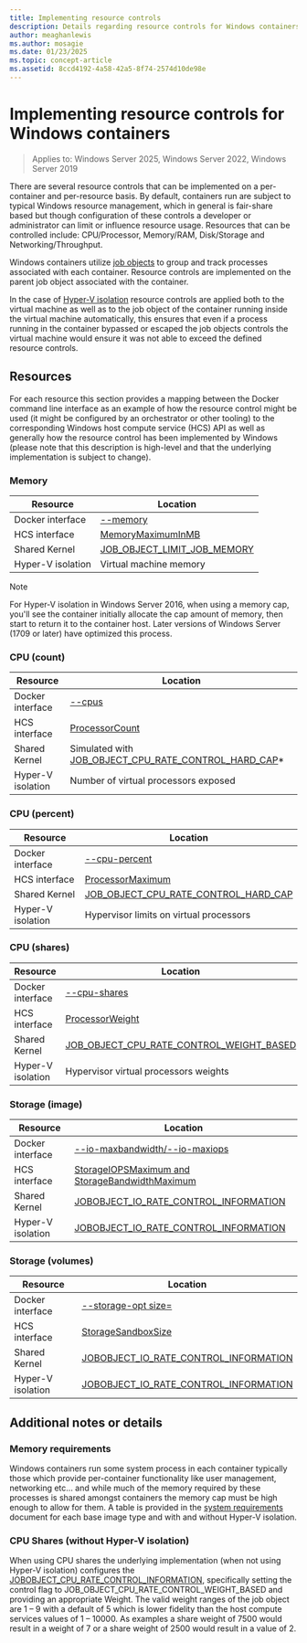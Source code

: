 ```yaml
---
title: Implementing resource controls
description: Details regarding resource controls for Windows containers.
author: meaghanlewis
ms.author: mosagie
ms.date: 01/23/2025
ms.topic: concept-article
ms.assetid: 8ccd4192-4a58-42a5-8f74-2574d10de98e
---
```

# Implementing resource controls for Windows containers

> Applies to: Windows Server 2025, Windows Server 2022, Windows Server 2019

There are several resource controls that can be implemented on a per-container and per-resource basis.  By default, containers run are subject to typical Windows resource management, which in general is fair-share based but though configuration of these controls a developer or administrator can limit or influence resource usage.  Resources that can be controlled include: CPU/Processor, Memory/RAM, Disk/Storage and Networking/Throughput.

Windows containers utilize [job objects](/windows/desktop/ProcThread/job-objects) to group and track processes associated with each container.  Resource controls are implemented on the parent job object associated with the container.

In the case of [Hyper-V isolation](./hyperv-container.md) resource controls are applied both to the virtual machine as well as to the job object of the container running inside the virtual machine automatically, this ensures that even if a process running in the container bypassed or escaped the job objects controls the virtual machine would ensure it was not able to exceed the defined resource controls.

## Resources

For each resource this section provides a mapping between the Docker command line interface as an example of how the resource control might be used (it might be configured by an orchestrator or other tooling) to the corresponding Windows host compute service (HCS) API as well as generally how the resource control has been implemented by Windows (please note that this description is high-level and that the underlying implementation is subject to change).

### Memory

| Resource | Location |
|-----|------|
| Docker interface | [--memory](https://docs.docker.com/engine/admin/resource_constraints/#memory) |
| HCS interface | [MemoryMaximumInMB](https://github.com/Microsoft/hcsshim/blob/b144c605002d4086146ca1c15c79e56bfaadc2a7/interface.go#L67) |
| Shared Kernel | [JOB_OBJECT_LIMIT_JOB_MEMORY](/windows/win32/api/winnt/ns-winnt-jobobject_basic_limit_information) |
| Hyper-V isolation | Virtual machine memory |

>[!NOTE]
>For Hyper-V isolation in Windows Server 2016, when using a memory cap, you'll see the container initially allocate the cap amount of memory, then start to return it to the container host. Later versions of Windows Server (1709 or later) have optimized this process.

### CPU (count)

| Resource | Location |
|---|---|
| Docker interface | [--cpus](https://docs.docker.com/engine/admin/resource_constraints/#cpu) |
| HCS interface | [ProcessorCount](https://github.com/Microsoft/hcsshim/blob/b144c605002d4086146ca1c15c79e56bfaadc2a7/interface.go#L67) |
| Shared Kernel | Simulated with [JOB_OBJECT_CPU_RATE_CONTROL_HARD_CAP](/windows/win32/api/winnt/ns-winnt-jobobject_cpu_rate_control_information)* |
| Hyper-V isolation | Number of virtual processors exposed |

### CPU (percent)

| Resource | Location |
|---|---|
| Docker interface | [--cpu-percent](https://docs.docker.com/engine/admin/resource_constraints/#cpu) |
| HCS interface | [ProcessorMaximum](https://github.com/Microsoft/hcsshim/blob/b144c605002d4086146ca1c15c79e56bfaadc2a7/interface.go#L67) |
| Shared Kernel | [JOB_OBJECT_CPU_RATE_CONTROL_HARD_CAP](/windows/win32/api/winnt/ns-winnt-jobobject_cpu_rate_control_information) |
| Hyper-V isolation | Hypervisor limits on virtual processors |

### CPU (shares)

| Resource | Location |
|---|---|
| Docker interface | [--cpu-shares](https://docs.docker.com/engine/admin/resource_constraints/#cpu) |
| HCS interface | [ProcessorWeight](https://github.com/Microsoft/hcsshim/blob/b144c605002d4086146ca1c15c79e56bfaadc2a7/interface.go#L67) |
| Shared Kernel | [JOB_OBJECT_CPU_RATE_CONTROL_WEIGHT_BASED](/windows/win32/api/winnt/ns-winnt-jobobject_cpu_rate_control_information) |
| Hyper-V isolation | Hypervisor virtual processors weights |

### Storage (image)

| Resource | Location |
|---|---|
| Docker interface | [--io-maxbandwidth/--io-maxiops](https://docs.docker.com/engine/reference/commandline/cli/) |
| HCS interface | [StorageIOPSMaximum and StorageBandwidthMaximum](https://github.com/Microsoft/hcsshim/blob/b144c605002d4086146ca1c15c79e56bfaadc2a7/interface.go#L67) |
| Shared Kernel | [JOBOBJECT_IO_RATE_CONTROL_INFORMATION](/windows/desktop/api/jobapi2/ns-jobapi2-jobobject_io_rate_control_information) |
| Hyper-V isolation | [JOBOBJECT_IO_RATE_CONTROL_INFORMATION](/windows/desktop/api/jobapi2/ns-jobapi2-jobobject_io_rate_control_information) |

### Storage (volumes)

| Resource | Location |
|---|---|
| Docker interface | [--storage-opt size=](https://docs.docker.com/compose/compose-file/05-services/#storage_opt) |
| HCS interface | [StorageSandboxSize](https://github.com/Microsoft/hcsshim/blob/b144c605002d4086146ca1c15c79e56bfaadc2a7/interface.go#L67) |
| Shared Kernel | [JOBOBJECT_IO_RATE_CONTROL_INFORMATION](/windows/desktop/api/jobapi2/ns-jobapi2-jobobject_io_rate_control_information) |
| Hyper-V isolation | [JOBOBJECT_IO_RATE_CONTROL_INFORMATION](/windows/desktop/api/jobapi2/ns-jobapi2-jobobject_io_rate_control_information) |

## Additional notes or details

### Memory requirements

Windows containers run some system process in each container typically those which provide per-container functionality like user management, networking etc… and while much of the memory required by these processes is shared amongst containers the memory cap must be high enough to allow for them.  A table is provided in the [system requirements](../deploy-containers/system-requirements.md#memory-requirements) document for each base image type and with and without Hyper-V isolation.

### CPU Shares (without Hyper-V isolation)

When using CPU shares the underlying implementation (when not using Hyper-V isolation) configures the [JOBOBJECT_CPU_RATE_CONTROL_INFORMATION](/windows/win32/api/winnt/ns-winnt-jobobject_cpu_rate_control_information), specifically setting the control flag to JOB_OBJECT_CPU_RATE_CONTROL_WEIGHT_BASED and providing an appropriate Weight.  The valid weight ranges of the job object are 1 – 9 with a default of 5 which is lower fidelity than the host compute services values of 1 – 10000.  As examples a share weight of 7500 would result in a weight of 7 or a share weight of 2500 would result in a value of 2.
